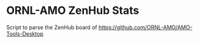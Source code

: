 # ORNL-AMO ZenHub Stats
Script to parse the ZenHub board of https://github.com/ORNL-AMO/AMO-Tools-Desktop